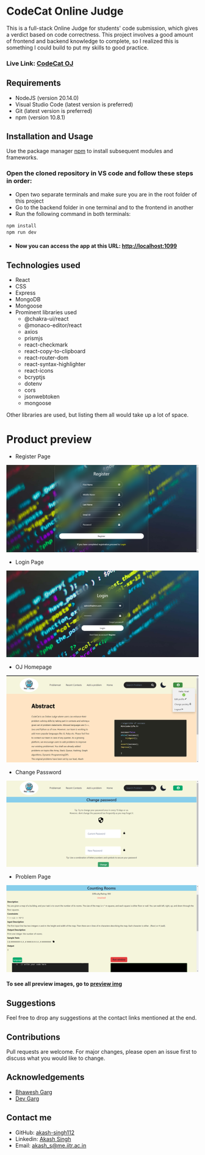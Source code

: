# CodeCat Online Judge

This is a full-stack Online Judge for students' code submission, which gives a verdict based on code correctness. This project involves a good amount of frontend and backend knowledge to complete, so I realized this is something I could build to put my skills to good practice.

### Live Link:  [CodeCat OJ](https://ojcat.xyz)

## Requirements

* NodeJS (version 20.14.0)
* Visual Studio Code (latest version is preferred)
* Git (latest version is preferred)
* npm (version 10.8.1)

## Installation and Usage
Use the package manager [npm](https://www.npmjs.com/) to install subsequent modules and frameworks.

### Open the cloned repository in VS code and follow these steps in order:

* Open two separate terminals and make sure you are in the root folder of this project
* Go to the backend folder in one terminal and to the frontend in another
* Run the following command in both terminals:

```bash
npm install
npm run dev
```

* #### Now you can access the app at this URL: [http://localhost:1099](http://localhost:1099)

## Technologies used
  
  * React
  * CSS
  * Express
  * MongoDB
  * Mongoose
  * Prominent libraries used
      * @chakra-ui/react
      * @monaco-editor/react
      * axios
      * prismjs
      * react-checkmark
      * react-copy-to-clipboard
      * react-router-dom
      * react-syntax-highlighter
      * react-icons
      * bcryptjs
      * dotenv
      * cors
      * jsonwebtoken
      * mongoose

Other libraries are used, but listing them all would take up a lot of space.

# Product preview
* Register Page
  
![Register Page](https://github.com/akash-singh112/OJ/blob/master/online_judge/preview%20img/register-page.png)
* Login Page
  
![Login](https://github.com/akash-singh112/OJ/blob/master/online_judge/preview%20img/login.png)
* OJ Homepage
  
![OJ_homepage](https://github.com/akash-singh112/OJ/blob/master/online_judge/preview%20img/OJ-homepage.png)
* Change Password
  
![Change Password](https://github.com/akash-singh112/OJ/blob/master/online_judge/preview%20img/change-pass.png)
* Problem Page
  
![Problem Page](https://github.com/akash-singh112/OJ/blob/master/online_judge/preview%20img/problem-page.png)

#### To see all preview images, go to [preview img](https://github.com/akash-singh112/OJ/tree/master/online_judge/preview%20img)

## Suggestions
Feel free to drop any suggestions at the contact links mentioned at the end.

## Contributions
Pull requests are welcome. For major changes, please open an issue first
to discuss what you would like to change.

## Acknowledgements
* [Bhawesh Garg](https://github.com/bhavesh1129)
* [Dev Garg](https://github.com/SATZEL02)
  
## Contact me
* GitHub: [akash-singh112](https://github.com/akash-singh112)
* Linkedin: [Akash Singh](www.linkedin.com/in/akashsinghiitr)
* Email: akash_s@me.iitr.ac.in
